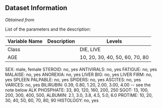 ## Dataset Information
*Obtained from* 



List of the parameters and the description:

| Variable Name   |           Description             |        Levels                     |
| --------------- | ----------------------------------| ----------------------------------|
|      Class      |                                   |            DIE, LIVE              |
|       AGE       |                                   |   10, 20, 30, 40, 50, 60, 70, 80  |


SEX: male, female
STEROID: no, yes
ANTIVIRALS: no, yes
FATIGUE: no, yes
MALAISE: no, yes
ANOREXIA: no, yes
LIVER BIG: no, yes
LIVER FIRM: no, yes
SPLEEN PALPABLE: no, yes
SPIDERS: no, yes
ASCITES: no, yes
VARICES: no, yes
BILIRUBIN: 0.39, 0.80, 1.20, 2.00, 3.00, 4.00 -- see the note below
ALK PHOSPHATE: 33, 80, 120, 160, 200, 250
SGOT: 13, 100, 200, 300, 400, 500,
ALBUMIN: 2.1, 3.0, 3.8, 4.5, 5.0, 6.0
PROTIME: 10, 20, 30, 40, 50, 60, 70, 80, 90
HISTOLOGY: no, yes
